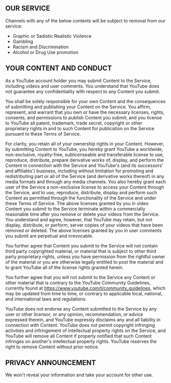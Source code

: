 ## OUR SERVICE

Channels with any of the below contents will be subject to removal from our service:

* Graphic or Sadistic Realistic Violence
* Gambling
* Racism and Discrimination
* Alcohol or Drug Use promotion

## YOUR CONTENT AND CONDUCT

As a YouTube account holder you may submit Content to the Service, including videos and user comments. You understand that YouTube does not guarantee any confidentiality with respect to any Content you submit.

You shall be solely responsible for your own Content and the consequences of submitting and publishing your Content on the Service. You affirm, represent, and warrant that you own or have the necessary licenses, rights, consents, and permissions to publish Content you submit; and you license to YouTube all patent, trademark, trade secret, copyright or other proprietary rights in and to such Content for publication on the Service pursuant to these Terms of Service.

For clarity, you retain all of your ownership rights in your Content. However, by submitting Content to YouTube, you hereby grant YouTube a worldwide, non-exclusive, royalty-free, sublicenseable and transferable license to use, reproduce, distribute, prepare derivative works of, display, and perform the Content in connection with the Service and YouTube's (and its successors' and affiliates') business, including without limitation for promoting and redistributing part or all of the Service (and derivative works thereof) in any media formats and through any media channels. You also hereby grant each user of the Service a non-exclusive license to access your Content through the Service, and to use, reproduce, distribute, display and perform such Content as permitted through the functionality of the Service and under these Terms of Service. The above licenses granted by you in video Content you submit to the Service terminate within a commercially reasonable time after you remove or delete your videos from the Service. You understand and agree, however, that YouTube may retain, but not display, distribute, or perform, server copies of your videos that have been removed or deleted. The above licenses granted by you in user comments you submit are perpetual and irrevocable.

You further agree that Content you submit to the Service will not contain third party copyrighted material, or material that is subject to other third party proprietary rights, unless you have permission from the rightful owner of the material or you are otherwise legally entitled to post the material and to grant YouTube all of the license rights granted herein.

You further agree that you will not submit to the Service any Content or other material that is contrary to the YouTube Community Guidelines, currently found at https://www.youtube.com/t/community_guidelines, which may be updated from time to time, or contrary to applicable local, national, and international laws and regulations.

YouTube does not endorse any Content submitted to the Service by any user or other licensor, or any opinion, recommendation, or advice expressed therein, and YouTube expressly disclaims any and all liability in connection with Content. YouTube does not permit copyright infringing activities and infringement of intellectual property rights on the Service, and YouTube will remove all Content if properly notified that such Content infringes on another's intellectual property rights. YouTube reserves the right to remove Content without prior notice.

## PRIVACY ANNOUNCEMENT

We won't reveal your information and take your account for other use.
